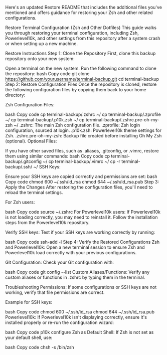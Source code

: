 
Here's an updated Restore README that includes the additional files you've mentioned and offers guidance for restoring your Zsh and other related configurations.

Restore Terminal Configuration (Zsh and Other Dotfiles)
This guide walks you through restoring your terminal configuration, including Zsh, Powerlevel10k, and other settings from this repository after a system crash or when setting up a new machine.

Restore Instructions
Step 1: Clone the Repository
First, clone this backup repository onto your new system:

Open a terminal on the new system.
Run the following command to clone the repository:
bash
Copy code
git clone https://github.com/yourusername/terminal-backup.git
cd terminal-backup
Step 2: Restore Configuration Files
Once the repository is cloned, restore the following configuration files by copying them back to your home directory:

Zsh Configuration Files:

bash
Copy code
cp terminal-backup/.zshrc ~/
cp terminal-backup/.zprofile ~/
cp terminal-backup/.p10k.zsh ~/
cp terminal-backup/.zshrc.pre-oh-my-zsh ~/
.zshrc: The main Zsh configuration file.
.zprofile: Zsh login configuration, sourced at login.
.p10k.zsh: Powerlevel10k theme settings for Zsh.
.zshrc.pre-oh-my-zsh: Backup file created before installing Oh My Zsh (optional).
Optional Files:

If you have other saved files, such as .aliases, .gitconfig, or .vimrc, restore them using similar commands:
bash
Copy code
cp terminal-backup/.gitconfig ~/
cp terminal-backup/.vimrc ~/
cp -r terminal-backup/.ssh/ ~/
SSH Keys:

Ensure your SSH keys are copied correctly and permissions are set:
bash
Copy code
chmod 600 ~/.ssh/id_rsa
chmod 644 ~/.ssh/id_rsa.pub
Step 3: Apply the Changes
After restoring the configuration files, you'll need to reload the terminal settings.

For Zsh users:

bash
Copy code
source ~/.zshrc
For Powerlevel10k users: If Powerlevel10k is not loading correctly, you may need to reinstall it. Follow the installation steps from the Powerlevel10k repository.

Verify SSH keys: Test if your SSH keys are working correctly by running:

bash
Copy code
ssh-add -l
Step 4: Verify the Restored Configurations
Zsh and Powerlevel10k: Open a new terminal session to ensure Zsh and Powerlevel10k load correctly with your previous configurations.

Git Configuration: Check your Git configuration with:

bash
Copy code
git config --list
Custom Aliases/Functions: Verify any custom aliases or functions in .zshrc by typing them in the terminal.

Troubleshooting
Permissions: If some configurations or SSH keys are not working, verify that file permissions are correct.

Example for SSH keys:

bash
Copy code
chmod 600 ~/.ssh/id_rsa
chmod 644 ~/.ssh/id_rsa.pub
Powerlevel10k: If Powerlevel10k isn't displaying correctly, ensure it's installed properly or re-run the configuration wizard:

bash
Copy code
p10k configure
Zsh as Default Shell: If Zsh is not set as your default shell, use:

bash
Copy code
chsh -s /bin/zsh
